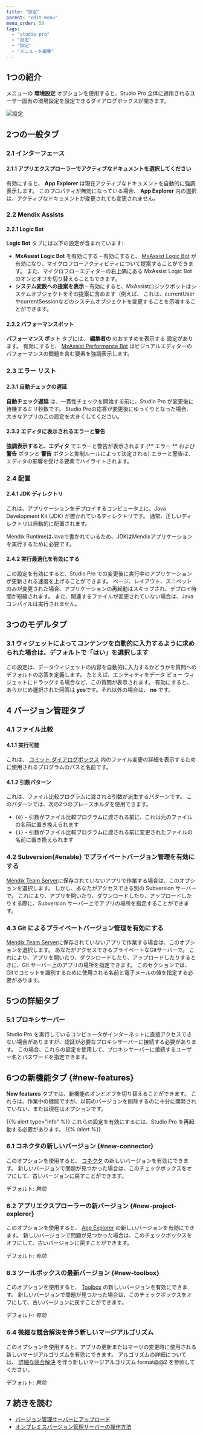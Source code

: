 ```yaml
---
title: "設定"
parent: "edit-menu"
menu_order: 50
tags:
  - "studio pro"
  - "設定"
  - "設定"
  - "メニューを編集"
---
```


## 1つの紹介

メニューの **環境設定** オプションを使用すると、Studio Pro 全体に適用されるユーザー固有の環境設定を設定できるダイアログボックスが開きます。

![設定](attachments/preferences-dialog/preferences.jpg)

## 2つの一般タブ

### 2.1 インターフェース

#### 2.1.1 アプリエクスプローラーでアクティブなドキュメントを選択してください

有効にすると、 **App Explorer** は現在アクティブなドキュメントを自動的に強調表示します。 このプロパティが無効になっている場合、 **App Explorer** 内の選択は、アクティブなドキュメントが変更されても変更されません。

### 2.2 Mendix Assists

#### 2.2.1 Logic Bot

**Logic Bot** タブには以下の設定が含まれています:

* **MxAssist Logic Bot** を有効にする - 有効にすると、 [MxAssist Logic Bot](mx-assist-logic-bot) が有効になり、マイクロフローアクティビティについて提案することができます。 また、マイクロフローエディターの右上隅にある MxAssist Logic Bot のオンとオフを切り替えることもできます。
* **システム変数への提案を表示** - 有効にすると、MxAssistロジックボットはシステムオブジェクトをその提案に含めます（例えば、 これは、currentUserやcurrentSessionなどのシステムオブジェクトを変更することを示唆することができます。

#### 2.2.2 パフォーマンスボット

**パフォーマンス ボット** タブには、 **編集者の** のおすすめを表示する</strong> 設定があります。 有効にすると、 [MxAssist Performance Bot](mx-assist-performance-bot) はビジュアルエディターのパフォーマンスの問題を含む要素を強調表示します。

### 2.3 エラー リスト

#### 2.3.1 自動チェックの遅延

**自動チェック遅延** は、一貫性チェックを開始する前に、Studio Pro が変更後に待機するミリ秒数です。 Studio Proの応答が変更後にゆっくりとなった場合、大きなアプリのこの設定を大きくしてください。

#### 2.3.2 エディタに表示されるエラーと警告

**強調表示すると、エディタ** でエラーと警告が表示されます (** エラー ** および **警告** ボタンと **警告** ボタンと抑制ルールによって決定される) エラーと警告は、エディタの影響を受ける要素でハイライトされます。

### 2.4 配置

#### 2.4.1 JDK ディレクトリ

これは、アプリケーションをデプロイするコンピュータ上に、Java Development Kit (JDK) が置かれているディレクトリです。 通常、正しいディレクトリは自動的に配置されます。

Mendix RuntimeはJavaで書かれているため、JDKはMendixアプリケーションを実行するために必要です。

#### 2.4.2 実行最適化を有効にする

この設定を有効にすると、Studio Pro での変更後に実行中のアプリケーションが更新される速度を上げることができます。 ページ、レイアウト、スニペットのみが変更された場合、アプリケーションの再起動はスキップされ、デプロイ時間が短縮されます。 また、関連するファイルが変更されていない場合は、Javaコンパイルは実行されません。

## 3つのモデルタブ

### 3.1 ウィジェットによってコンテンツを自動的に入力するように求められた場合は、デフォルトで「はい」を選択します

この設定は、データウィジェットの内容を自動的に入力するかどうかを質問へのデフォルトの応答を定義します。 たとえば、エンティティをデータ ビュー ウィジェットにドラッグする場合など、この質問が表示されます。 有効にすると、あらかじめ選択された回答は **yes**です。それ以外の場合は、 **no** です。

## 4 バージョン管理タブ

### 4.1 ファイル比較

#### 4.1.1 実行可能

これは、 [コミット ダイアログボックス](commit-dialog) 内のファイル変更の詳細を表示するために使用されるプログラムのパスと名前です。

#### 4.1.2 引数パターン

これは、ファイル比較プログラムに渡される引数が派生するパターンです。 このパターンでは、次の2つのプレースホルダを使用できます。

* `{0}` - 引数がファイル比較プログラムに渡される前に、これは元のファイルの名前に置き換えられます
* `{1}` - 引数がファイル比較プログラムに渡される前に変更されたファイルの名前に置き換えられます

### 4.2 Subversion{#enable} でプライベートバージョン管理を有効にする

[Mendix Team Server](/developerportal/collaborate/team-server)に保存されていないアプリで作業する場合は、このオプションを選択します。 しかし、あなたがアクセスできる別の Subversion サーバーで。 これにより、アプリを開いたり、ダウンロードしたり、アップロードしたりする際に、Subversion サーバー上でアプリの場所を指定することができます。

### 4.3 Git によるプライベートバージョン管理を有効にする

[Mendix Team Server](/developerportal/collaborate/team-server)に保存されていないアプリで作業する場合は、このオプションを選択します。 あなたがアクセスできるプライベートなGitサーバーで。 これにより、アプリを開いたり、ダウンロードしたり、アップロードしたりするときに、Git サーバー上のアプリの場所を指定できます。 このセクションでは、Gitでコミットを識別するために使用される名前と電子メールの値を指定する必要があります。

## 5つの詳細タブ

### 5.1 プロキシサーバー

Studio Pro を実行しているコンピュータがインターネットに直接アクセスできない場合がありますが、認証が必要なプロキシサーバーに接続する必要があります。 この場合、これらの設定を使用して、プロキシサーバーに接続するユーザー名とパスワードを指定できます。

## 6つの新機能タブ {#new-features}

**New features** タブでは、新機能のオンとオフを切り替えることができます。 これらは、作業中の機能ですが、以前のバージョンを削除するのに十分に開発されていない、または現在はオプションです。

{{% alert type="info" %}}
これらの設定を有効にするには、Studio Pro を再起動する必要があります。
{{% /alert %}}

### 6.1 コネクタの新しいバージョン {#new-connector}

このオプションを使用すると、 [コネクタ](view-menu#connector) の新しいバージョンを有効にできます。 新しいバージョンで問題が見つかった場合は、このチェックボックスをオフにして、古いバージョンに戻すことができます。

デフォルト: *無効*

### 6.2 アプリエクスプローラーの新バージョン {#new-project-explorer}

このオプションを使用すると、 [App Explorer](project-explorer) の新しいバージョンを有効にできます。 新しいバージョンで問題が見つかった場合は、このチェックボックスをオフにして、古いバージョンに戻すことができます。

デフォルト: *有効*

### 6.3 ツールボックスの最新バージョン {#new-toolbox}

このオプションを使用すると、 [Toolbox](/refguide/view-menu#toolbox) の新しいバージョンを有効にできます。 新しいバージョンで問題が見つかった場合は、このチェックボックスをオフにして、古いバージョンに戻すことができます。

デフォルト: *有効*

### 6.4 微細な競合解決を伴う新しいマージアルゴリズム

このオプションを使用すると、アプリの更新またはマージの変更時に使用される新しいマージアルゴリズムを有効にできます。 アルゴリズムの詳細については、 [詳細な競合解決](new-merge-algorithm) を伴う新しいマージアルゴリズム format@@2 を参照してください。

デフォルト: *無効*

## 7 続きを読む

* [バージョン管理サーバーにアップロード](upload-to-version-control-dialog)
* [オンプレミスバージョン管理サーバーの操作方法](/howto/collaboration-requirements-management/on-premises-svn-howto)
